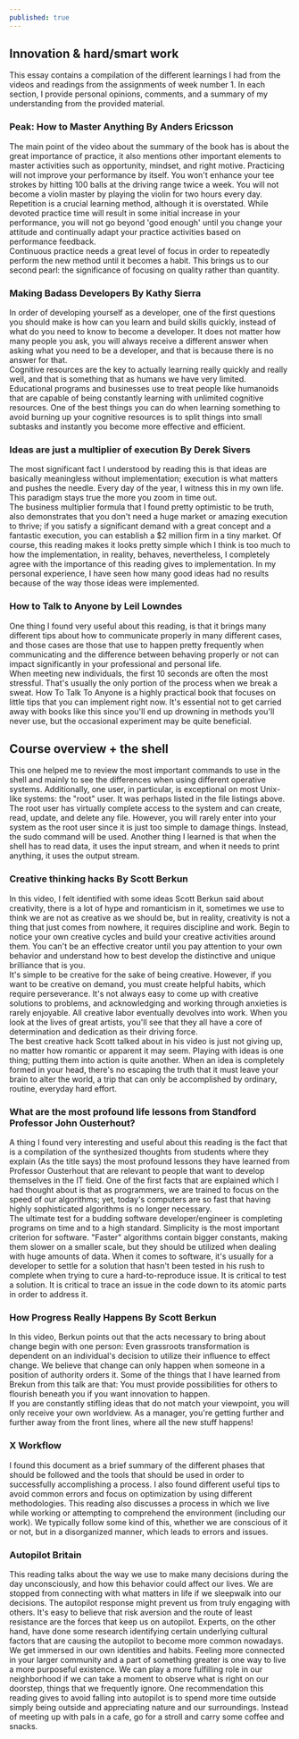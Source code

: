 ```yaml
---
published: true
---
```

## Innovation & hard/smart work

This essay contains a compilation of the different learnings I had from the videos and readings from the assignments of week number 1. In each section, I provide personal opinions, comments, and a summary of my understanding from the provided material.

### Peak: How to Master Anything By Anders Ericsson
The main point of the video about the summary of the book has is about the great importance of practice, it also mentions other important elements to master activities such as opportunity, mindset, and right motive.
Practicing will not improve your performance by itself. You won't enhance your tee strokes by hitting 100 balls at the driving range twice a week. You will not become a violin master by playing the violin for two hours every day. Repetition is a crucial learning method, although it is overstated. While devoted practice time will result in some initial increase in your performance, you will not go beyond 'good enough' until you change your attitude and continually adapt your practice activities based on performance feedback.  
Continuous practice needs a great level of focus in order to repeatedly perform the new method until it becomes a habit. This brings us to our second pearl: the significance of focusing on quality rather than quantity.

### Making Badass Developers By Kathy Sierra
In order of developing yourself as a developer, one of the first questions you should make is how can you learn and build skills quickly, instead of what do you need to know to become a developer.
It does not matter how many people you ask, you will always receive a different answer when asking what you need to be a developer, and that is because there is no answer for that.  
Cognitive resources are the key to actually learning really quickly and really well, and that is something that as humans we have very limited. Educational programs and businesses use to treat people like humanoids that are capable of being constantly learning with unlimited cognitive resources.
One of the best things you can do when learning something to avoid burning up your cognitive resources is to split things into small subtasks and instantly you become more effective and efficient.

### Ideas are just a multiplier of execution By Derek Sivers
The most significant fact I understood by reading this is that ideas are basically meaningless without implementation; execution is what matters and pushes the needle. Every day of the year, I witness this in my own life. This paradigm stays true the more you zoom in time out.  
The business multiplier formula that I found pretty optimistic to be truth, also demonstrates that you don't need a huge market or amazing execution to thrive; if you satisfy a significant demand with a great concept and a fantastic execution, you can establish a $2 million firm in a tiny market. Of course, this reading makes it looks pretty simple which I think is too much to how the implementation, in reality, behaves, nevertheless, I completely agree with the importance of this reading gives to implementation. In my personal experience, I have seen how many good ideas had no results because of the way those ideas were implemented.

### How to Talk to Anyone by Leil Lowndes
One thing I found very useful about this reading, is that it brings many different tips about how to communicate properly in many different cases,  and those cases are those that use to happen pretty frequently when communicating and the difference between behaving properly or not can impact significantly in your professional and personal life.    
When meeting new individuals, the first 10 seconds are often the most stressful. That's usually the only portion of the process when we break a sweat. How To Talk To Anyone is a highly practical book that focuses on little tips that you can implement right now. It's essential not to get carried away with books like this since you'll end up drowning in methods you'll never use, but the occasional experiment may be quite beneficial.

## Course overview + the shell  
This one helped me to review the most important commands to use in the shell and mainly to see the differences when using different operative systems.  Additionally, one user, in particular, is exceptional on most Unix-like systems: the "root" user. It was perhaps listed in the file listings above. The root user has virtually complete access to the system and can create, read, update, and delete any file. However, you will rarely enter into your system as the root user since it is just too simple to damage things. Instead, the sudo command will be used. Another thing I learned is that when the shell has to read data, it uses the input stream, and when it needs to print anything, it uses the output stream.

### Creative thinking hacks By Scott Berkun
In this video, I felt identified with some ideas Scott Berkun said about creativity, there is a lot of hype and romanticism in it, sometimes we use to think we are not as creative as we should be, but in reality, creativity is not a thing that just comes from nowhere, it requires discipline and work.
Begin to notice your own creative cycles and build your creative activities around them. You can't be an effective creator until you pay attention to your own behavior and understand how to best develop the distinctive and unique brilliance that is you.  
It's simple to be creative for the sake of being creative. However, if you want to be creative on demand, you must create helpful habits, which require perseverance. It's not always easy to come up with creative solutions to problems, and acknowledging and working through anxieties is rarely enjoyable. All creative labor eventually devolves into work. When you look at the lives of great artists, you'll see that they all have a core of determination and dedication as their driving force.   
The best creative hack Scott talked about in his video is just not giving up, no matter how romantic or apparent it may seem. Playing with ideas is one thing; putting them into action is quite another. When an idea is completely formed in your head, there's no escaping the truth that it must leave your brain to alter the world, a trip that can only be accomplished by ordinary, routine, everyday hard effort.

### What are the most profound life lessons from Standford Professor John Ousterhout? 
A thing I found very interesting and useful about this reading is the fact that is a compilation of the synthesized thoughts from students where they explain (As the title says) the most profound lessons they have learned from Professor Ousterhout that are relevant to people that want to develop themselves in the IT field.
One of the first facts that are explained which I had thought about is that as programmers, we are trained to focus on the speed of our algorithms; yet, today's computers are so fast that having highly sophisticated algorithms is no longer necessary.  
The ultimate test for a budding software developer/engineer is completing programs on time and to a high standard. Simplicity is the most important criterion for software.
"Faster" algorithms contain bigger constants, making them slower on a smaller scale, but they should be utilized when dealing with huge amounts of data.
When it comes to software, it's usually for a developer to settle for a solution that hasn't been tested in his rush to complete when trying to cure a hard-to-reproduce issue. It is critical to test a solution. It is critical to trace an issue in the code down to its atomic parts in order to address it.

### How Progress Really Happens By Scott Berkun  
In this video, Berkun points out that the acts necessary to bring about change begin with one person:
Even grassroots transformation is dependent on an individual's decision to utilize their influence to effect change.
We believe that change can only happen when someone in a position of authority orders it. Some of the things that I have learned from Brekun from this talk are that: You must provide possibilities for others to flourish beneath you if you want innovation to happen.  
If you are constantly stifling ideas that do not match your viewpoint, you will only receive your own worldview. As a manager, you're getting further and further away from the front lines, where all the new stuff happens!  

### X Workflow  
I found this document as a brief summary of the different phases that should be followed and the tools that should be used in order to successfully accomplishing a process. I also found different useful tips to avoid common errors and focus on optimization by using different methodologies. This reading also discusses a process in which we live while working or attempting to comprehend the environment (including our work). We typically follow some kind of this, whether we are conscious of it or not, but in a disorganized manner, which leads to errors and issues. 

### Autopilot Britain  
This reading talks about the way we use to make many decisions during the day unconsciously, and how this behavior could affect our lives. We are stopped from connecting with what matters in life if we sleepwalk into our decisions. The autopilot response might prevent us from truly engaging with others. It's easy to believe that risk aversion and the route of least resistance are the forces that keep us on autopilot. Experts, on the other hand, have done some research identifying certain underlying cultural factors that are causing the autopilot to become more common nowadays.
We get immersed in our own identities and habits. Feeling more connected in your larger community and a part of something greater is one way to live a more purposeful existence. We can play a more fulfilling role in our neighborhood if we can take a moment to observe what is right on our doorstep, things that we frequently ignore.
One recommendation this reading gives to avoid falling into autopilot is to spend more time outside simply being outside and appreciating nature and our surroundings. Instead of meeting up with pals in a cafe, go for a stroll and carry some coffee and snacks. 
